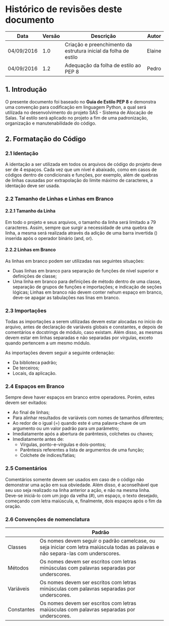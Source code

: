 # Histórico de revisões deste documento

|Data       |Versão|Descrição     |Autor  |
|-----------|------|--------------|-------|
| 04/09/2016| 1.0  | Criação e preenchimento da estrutura inicial da folha de estilo| Elaine|
| 04/09/2016| 1.2  | Adequação da folha de estilo ao PEP 8| Pedro|

## 1. Introdução

O presente documento foi baseado no **Guia de Estilo PEP 8** e demonstra uma convenção para codificação em linguagem Python, a qual será utilizada no desenvolvimento do projeto SAS - Sistema de Alocação de Salas. Tal estilo será aplicado no projeto a fim de uma padronização, organização e manutenabilidade do código. 

## 2. Formatação do Código

### 2.1 Identação
A identação a ser utilizada em todos os arquivos de código do projeto deve ser de 4 espaços. Cada vez que um nível é abaixado, como em casos de códigos dentro de condicionais e funções, por exemplo, além de quebras de linhas causadas por extrapolação do limite máximo de caracteres, a identação deve ser usada.

### 2.2 Tamanho de Linhas e Linhas em Branco

#### 2.2.1 Tamanho da Linha
Em todo o projeto e seus arquivos, o tamanho da linha será limitado a 79 caracteres. Assim, sempre que surgir a necessidade de uma quebra de linha, a mesma será realizada através da adição de uma barra invertida (\) inserida após o operador binário (and, or).

#### 2.2.2 Linhas em Branco
As linhas em branco podem ser utilizadas nas seguintes situações:
* Duas linhas em branco para separação de funções de nível superior e definições de classe;
* Uma linha em branco para definições de método dentro de uma classe, separação de grupos de funções e importações; e indicação de seções lógicas;
Linhas em branco não devem conter nehum espaço em branco, deve-se apagar as tabulações nas linas em branco.
### 2.3 Importações
Todas as importações a serem utilizadas devem estar alocadas no início do arquivo, antes de declaração de variáveis globais e constantes, e depois de comentários e docstrings de módulo, caso existam. Além disso, as mesmas devem estar em linhas separadas e não separadas por vírgulas, exceto quando pertencem a um mesmo módulo.

As importações devem seguir a seguinte ordenação:
* Da biblioteca padrão;
* De terceiros;
* Locais, da aplicação.

### 2.4 Espaços em Branco
Sempre deve haver espaços em branco entre operadores. Porém, estes devem ser evitados:

* Ao final de linhas;
* Para alinhar resultados de variáveis com nomes de tamanhos diferentes;
* Ao redor de o igual (=) quando este é uma palavra-chave de um argumento ou um valor padrão para um parâmetro;
* Imediatamente após a abertura de parêntesis, colchetes ou chaves; 
* Imediatamente antes de: 
  *  Vírgulas, ponto-e-vírgulas e dois-pontos;
  * Parêntesis referentes a lista de argumentos de uma função;
  * Colchete de índices/fatias;

### 2.5 Comentários
Comentários somente devem ser usados em caso de o código não demonstrar uma ação em sua obviedade. Além disso, é aconselhável que seu uso seja realizado na linha anterior a ação, e não na mesma linha. Deve-se iniciá-lo com um jogo da velha (#), um espaço, o texto desejado, começando com letra maiúscula, e, finalmente, dois espaços após o fim da oração.

### 2.6 Convenções de nomenclatura
||Padrão|
|------|---------------------------|
|Classes|Os nomes devem seguir o padrão camelcase, ou seja iniciar com letra maiúscula todas as palavas e não separa-las com underscores.|
|Métodos|Os nomes devem ser escritos com letras minúsculas com palavras separadas por underscores.|
|Variáveis|Os nomes devem ser escritos com letras minúsculas com palavras separadas por underscores.|
|Constantes|Os nomes devem ser escritos com letras maiúsculas com palavras separadas por underscores.|

  

